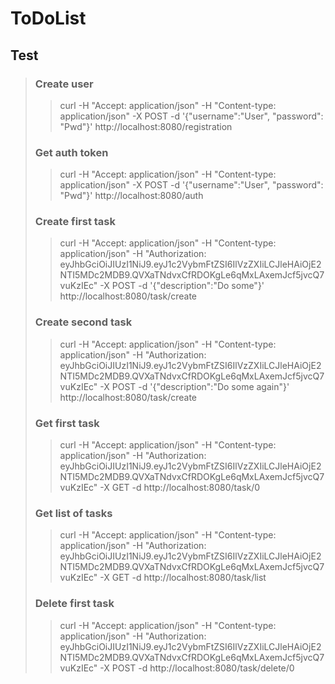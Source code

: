 # ToDoList 
## Test

>### Create user
>>curl -H "Accept: application/json" -H "Content-type: application/json" -X POST -d '{"username":"User", "password": "Pwd"}' http://localhost:8080/registration
> 
>### Get auth token
>>curl -H "Accept: application/json" -H "Content-type: application/json" -X POST -d '{"username":"User", "password": "Pwd"}' http://localhost:8080/auth
>
>### Create first task
>> curl -H "Accept: application/json" -H "Content-type: application/json" -H "Authorization: eyJhbGciOiJIUzI1NiJ9.eyJ1c2VybmFtZSI6IlVzZXIiLCJleHAiOjE2NTI5MDc2MDB9.QVXaTNdvxCfRDOKgLe6qMxLAxemJcf5jvcQ7vuKzIEc" -X POST -d '{"description":"Do some"}' http://localhost:8080/task/create
>
>### Create second task
>> curl -H "Accept: application/json" -H "Content-type: application/json" -H "Authorization: eyJhbGciOiJIUzI1NiJ9.eyJ1c2VybmFtZSI6IlVzZXIiLCJleHAiOjE2NTI5MDc2MDB9.QVXaTNdvxCfRDOKgLe6qMxLAxemJcf5jvcQ7vuKzIEc" -X POST -d '{"description":"Do some again"}' http://localhost:8080/task/create
>
>### Get first task
>> curl -H "Accept: application/json" -H "Content-type: application/json" -H "Authorization: eyJhbGciOiJIUzI1NiJ9.eyJ1c2VybmFtZSI6IlVzZXIiLCJleHAiOjE2NTI5MDc2MDB9.QVXaTNdvxCfRDOKgLe6qMxLAxemJcf5jvcQ7vuKzIEc" -X GET -d http://localhost:8080/task/0
>
>### Get list of tasks
>> curl -H "Accept: application/json" -H "Content-type: application/json" -H "Authorization: eyJhbGciOiJIUzI1NiJ9.eyJ1c2VybmFtZSI6IlVzZXIiLCJleHAiOjE2NTI5MDc2MDB9.QVXaTNdvxCfRDOKgLe6qMxLAxemJcf5jvcQ7vuKzIEc" -X GET -d http://localhost:8080/task/list
>
>### Delete first task
>> curl -H "Accept: application/json" -H "Content-type: application/json" -H "Authorization: eyJhbGciOiJIUzI1NiJ9.eyJ1c2VybmFtZSI6IlVzZXIiLCJleHAiOjE2NTI5MDc2MDB9.QVXaTNdvxCfRDOKgLe6qMxLAxemJcf5jvcQ7vuKzIEc" -X POST -d  http://localhost:8080/task/delete/0
